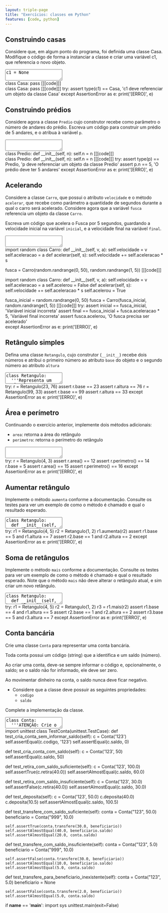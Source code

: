 ```yaml
---
layout: triple-page
title: "Exercícios: classes em Python"
features: [code, python]
---
```


## Construindo casas

Considere que, em algum ponto do programa, foi definida uma classe Casa. Modifique o código de forma a instanciar a classe e criar uma variável c1, que referencia o novo objeto.

<textarea class="code lang-python">
c1 = None
</textarea>

<div class="runtemplate">
class Casa:
  pass
[[[code]]]
</div>

<div class="testcode">
class Casa:
  pass
[[[code]]]
try:
  assert type(c1) == Casa, 'c1 deve referenciar um objeto da classe Casa'
except AssertionError as e:
  print('[ERRO]', e)
</div>

## Construindo prédios

Considere agora a classe `Predio` cujo construtor recebe como parâmetro o número de andares do prédio. Escreva um código para construir um prédio de 5 andares, e o atribua à variável `p`.

<textarea class="code lang-python">
</textarea>

<div class="runtemplate">
class Predio:
  def __init__(self, n):
    self.n = n
[[[code]]]
</div>

<div class="testcode">
class Predio:
  def __init__(self, n):
    self.n = n
[[[code]]]
try:
  assert type(p) == Predio, 'p deve referenciar um objeto da classe Predio'
  assert p.n == 5, 'O prédio deve ter 5 andares'
except AssertionError as e:
  print('[ERRO]', e)
</div>

## Acelerando

Considere a classe `Carro`, que possui o atributo `velocidade` e o método `acelerar`, que recebe como parâmetro a quantidade de segundos durante a qual o carro será acelerado. Considere agora que a variável `fusca` referencia um objeto da classe `Carro`.

Escreva um código que acelera o Fusca por 5 segundos, guardando a velocidade inicial na variável `inicial`, e a velocidade final na variável `final`.

<textarea class="code lang-python">
</textarea>

<div class="runtemplate">
import random
class Carro:
  def __init__(self, v, a):
    self.velocidade = v
    self.aceleracao = a
  def acelerar(self, s):
    self.velocidade += self.aceleracao * s

fusca = Carro(random.randrange(0, 50), random.randrange(1, 5))
[[[code]]]
</div>

<div class="testcode">
import random
class Carro:
  def __init__(self, v, a):
    self.velocidade = v
    self.aceleracao = a
    self.acelerou = False
  def acelerar(self, s):
    self.velocidade += self.aceleracao * s
    self.acelerou = True

fusca_inicial = random.randrange(0, 50)
fusca = Carro(fusca_inicial, random.randrange(1, 5))
[[[code]]]
try:
  assert inicial == fusca_inicial, 'Variável inicial incorreta'
  assert final == fusca_inicial + fusca.aceleracao * 5, 'Variável final incorreta'
  assert fusca.acelerou, 'O fusca precisa ser acelerado'  
except AssertionError as e:
  print('[ERRO]', e)
</div>

## Retângulo simples

Defina uma classe `Retangulo`, cujo construtor (`__init__`) recebe dois números e atribui o primeiro número ao atributo `base` do objeto e o segundo número ao atributo `altura`

<textarea class="code lang-python">
class Retangulo:
  '''Representa um retângulo, com base e altura'''

  def __init__(self, b, a):
    '''
    Altera base e altura para os
    valores fornecidos como parâmetro
    '''
</textarea>

<div class="testcode">
try:  
  r = Retangulo(23, 76)
  assert r.base == 23
  assert r.altura == 76
  r = Retangulo(99, 33)
  assert r.base == 99
  assert r.altura == 33
except AssertionError as e:
  print('[ERRO]', e)
</div>

</textarea>

## Área e perímetro

Continuando o exercício anterior, implemente dois métodos adicionais:

- `area`: retorna a área do retângulo
- `perimetro`: retorna o perímetro do retângulo


<textarea class="code lang-python">
</textarea>

<div class="testcode">
try:
  r = Retangulo(4, 3)
  assert r.area() == 12
  assert r.perimetro() == 14
  r.base = 5
  assert r.area() == 15
  assert r.perimetro() == 16
except AssertionError as e:
  print('[ERRO]', e)
</div>

## Aumentar retângulo

Implemente o método `aumenta` conforme a documentação. Consulte os testes para ver um exemplo de como o método é chamado e qual o resultado esperado.

<textarea class="code lang-python">
class Retangulo:
  def __init__(self, base, altura):
    self.base = base
    self.altura = altura
  def aumenta(self, outro):
    '''
    Redimensiona este retângulo, cujas dimensões
    passam a ser a soma das suas dimensões originais
    com as dimensões de outro retângulo, passado
    como parâmetro
    '''
</textarea>

<div class="testcode">
try:
  r1 = Retangulo(4, 5)
  r2 = Retangulo(1, 2)
  r1.aumenta(r2)
  assert r1.base == 5 and r1.altura == 7
  assert r2.base == 1 and r2.altura == 2
except AssertionError as e:
  print('[ERRO]', e)
</div>

## Soma de retângulos

Implemente o método `mais` conforme a documentação. Consulte os testes para ver um exemplo de como o método é chamado e qual o resultado esperado. Note que o método `mais` não deve alterar o retângulo atual, e sim criar um novo retângulo.

<textarea class="code lang-python">
class Retangulo:
  def __init__(self, base, altura):
    self.base = base
    self.altura = altura
  def mais(self, outro):
    '''
    Retorna um novo retângulo, cujas dimensões são
    a soma das dimensões deste retângulo com as
    dimensões de outro retângulo, passado como
    parâmetro
    '''
</textarea>

<div class="testcode">
try:
  r1 = Retangulo(4, 5)
  r2 = Retangulo(1, 2)
  r3 = r1.mais(r2)
  assert r1.base == 4 and r1.altura == 5
  assert r2.base == 1 and r2.altura == 2
  assert r3.base == 5 and r3.altura == 7
except AssertionError as e:
  print('[ERRO]', e)
</div>

## Conta bancária

Crie uma classe `Conta` para representar uma conta bancária.

Toda conta possui um código (string) que a identifica e um saldo (número).

Ao criar uma conta, deve-se sempre informar o código e, opcionalmente, o saldo; se o saldo não for informado, ele deve ser zero.

Ao movimentar dinheiro na conta, o saldo nunca deve ficar negativo.

+ Considere que a classe deve possuir as seguintes propriedades:
  - `codigo`
  - `saldo`

Complete a implementação da classe.

<textarea class="code lang-python">
class Conta:
  '''ATENÇÃO: Crie o construtor da classe'''

  def deposita(self, quantia):
    '''
    Adiciona a quantia ao saldo da conta.
    :param quantia: quantia a ser depositada
    '''
  
  def retira(self, quantia):
    '''
    Subtrai a quantia do saldo da conta, a menos que o saldo seja insuficiente
    (isto é, menor que a quantia).
    :param quantia: quantia a ser retirada
    :return: `True` se a quantia foi retirada, `False` caso contrário
    '''
  
  def transfere(self, quantia, beneficiario):
    '''
    Transfere a quantia da conta atual para a conta do beneficiário,
    a menos que o saldo da conta atual seja insuficiente (ou ainda se
    o parâmetro `beneficiario` for `None`). 
    :param quantia: quantia a ser retirada
    :param beneficiario: conta do beneficiário
    :return: `True` se a transferência foi realizada, `False` caso contrário
    '''
</textarea>

<div class="testcode">
import unittest
class TestConta(unittest.TestCase):
  def test_cria_conta_sem_informar_saldo(self):
    c = Conta('123')
    self.assertEqual(c.codigo, '123')
    self.assertEqual(c.saldo, 0)

  def test_cria_conta_com_saldo(self):
    c = Conta('123', 50)
    self.assertEqual(c.saldo, 50)
  
  def test_retira_com_saldo_suficiente(self):
    c = Conta('123', 100.0)
    self.assertTrue(c.retira(40.0))
    self.assertAlmostEqual(c.saldo, 60.0)
  
  def test_retira_com_saldo_insuficiente(self):
    c = Conta('123', 30.0)
    self.assertFalse(c.retira(40.0))
    self.assertAlmostEqual(c.saldo, 30.0)

  def test_deposita(self):
    c = Conta('123', 50.0)
    c.deposita(40.0)
    c.deposita(10.5)
    self.assertAlmostEqual(c.saldo, 100.5)
  
  def test_transfere_com_saldo_suficiente(self):
    conta = Conta("123", 50.0)
    beneficiario = Conta("999", 10.0)
    
    self.assertTrue(conta.transfere(30.0, beneficiario))
    self.assertAlmostEqual(40.0, beneficiario.saldo)
    self.assertAlmostEqual(20.0, conta.saldo)

  def test_transfere_com_saldo_insuficiente(self):
    conta = Conta("123", 5.0)
    beneficiario = Conta("999", 10.0)
    
    self.assertFalse(conta.transfere(30.0, beneficiario))
    self.assertAlmostEqual(10.0, beneficiario.saldo)
    self.assertAlmostEqual(5.0, conta.saldo)

  
  def test_transfere_para_beneficiario_inexistente(self):
    conta = Conta("123", 5.0)
    beneficiario = None
    
    self.assertFalse(conta.transfere(2.0, beneficiario))
    self.assertAlmostEqual(5.0, conta.saldo)

if __name__ == '__main__':
  import sys
  unittest.main(exit=False)
</div>

